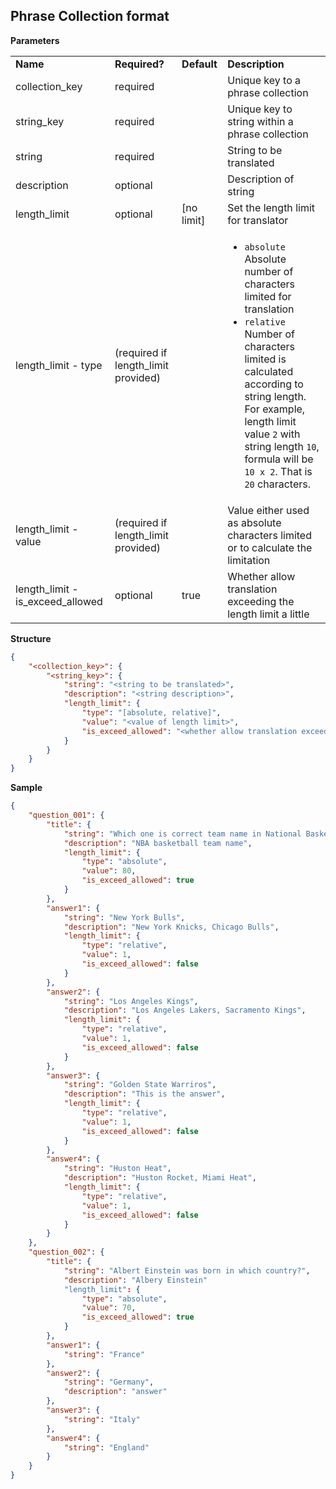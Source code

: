 ## Phrase Collection format
**Parameters**

<table>
    <tr>
        <td><strong>Name</strong></td>
        <td><strong>Required?</strong></td>
        <td><strong>Default</strong></td>
        <td><strong>Description</strong></td>
    </tr>
    <tr>
        <td>collection_key</td>
        <td>required</td>
        <td></td>
        <td>Unique key to a phrase collection</td>
    </tr>
    <tr>
        <td>string_key</td>
        <td>required</td>
        <td></td>
        <td>Unique key to string within a phrase collection</td>
    </tr>
    <tr>
        <td>string</td>
        <td>required</td>
        <td></td>
        <td>String to be translated</td>
    </tr>
    <tr>
        <td>description</td>
        <td>optional</td>
        <td></td>
        <td>Description of string</td>
    </tr>
    <tr>
        <td>length_limit</td>
        <td>optional</td>
        <td>[no limit]</td>
        <td>Set the length limit for translator</td>
    </tr>
    <tr>
        <td>length_limit - type</td>
        <td>(required if length_limit provided)</td>
        <td></td>
        <td>
            <ul>
                <li>
                    <code>absolute</code>
                    <br>
                    Absolute number of characters limited for translation
                </li>
                <li>
                    <code>relative</code>
                    <br>
                    Number of characters limited is calculated according to string length. For example, length limit value <code>2</code> with string length <code>10</code>, formula will be <code>10 x 2</code>. That is <code>20</code> characters.
                </li>
            </ul>
        </td>
    </tr>
    <tr>
        <td>length_limit - value</td>
        <td>(required if length_limit provided)</td>
        <td></td>
        <td>Value either used as absolute characters limited or to calculate the limitation</td>
    </tr>
    <tr>
        <td>length_limit - is_exceed_allowed</td>
        <td>optional</td>
        <td>true</td>
        <td>Whether allow translation exceeding the length limit a little</td>
    </tr>
</table>

**Structure**

``` json
{
    "<collection_key>": {
        "<string_key>": {
            "string": "<string to be translated>",
            "description": "<string description>",
            "length_limit": {
                "type": "[absolute, relative]",
                "value": "<value of length limit>",
                "is_exceed_allowed": "<whether allow translation exceeding the length limit a little>"
            }
        }
    }
}
```

**Sample**

``` json
{
    "question_001": {
        "title": {
            "string": "Which one is correct team name in National Basketball Association (NBA)?",
            "description": "NBA basketball team name",
            "length_limit": {
                "type": "absolute",
                "value": 80,
                "is_exceed_allowed": true
            }
        },
        "answer1": {
            "string": "New York Bulls",
            "description": "New York Knicks, Chicago Bulls",
            "length_limit": {
                "type": "relative",
                "value": 1,
                "is_exceed_allowed": false
            }
        },
        "answer2": {
            "string": "Los Angeles Kings",
            "description": "Los Angeles Lakers, Sacramento Kings",
            "length_limit": {
                "type": "relative",
                "value": 1,
                "is_exceed_allowed": false
            }
        },
        "answer3": {
            "string": "Golden State Warriros",
            "description": "This is the answer",
            "length_limit": {
                "type": "relative",
                "value": 1,
                "is_exceed_allowed": false
            }
        },
        "answer4": {
            "string": "Huston Heat",
            "description": "Huston Rocket, Miami Heat",
            "length_limit": {
                "type": "relative",
                "value": 1,
                "is_exceed_allowed": false
            }
        }
    },
    "question_002": {
        "title": {
            "string": "Albert Einstein was born in which country?",
            "description": "Albery Einstein"
            "length_limit": {
                "type": "absolute",
                "value": 70,
                "is_exceed_allowed": true
            }
        },
        "answer1": {
            "string": "France"
        },
        "answer2": {
            "string": "Germany",
            "description": "answer"
        },
        "answer3": {
            "string": "Italy"
        },
        "answer4": {
            "string": "England"
        }
    }
}
```
